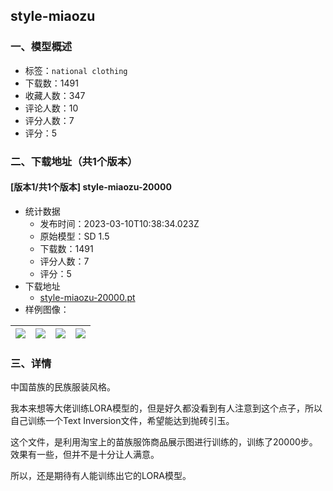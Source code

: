## style-miaozu
### 一、模型概述

- 标签：`national clothing`
- 下载数：1491
- 收藏人数：347
- 评论人数：10
- 评分人数：7
- 评分：5

### 二、下载地址（共1个版本）

#### [版本1/共1个版本] style-miaozu-20000

- 统计数据
  - 发布时间：2023-03-10T10:38:34.023Z
  - 原始模型：SD 1.5
  - 下载数：1491
  - 评分人数：7
  - 评分：5
- 下载地址
  - [style-miaozu-20000.pt](https://civitai.com/api/download/models/21031)
- 样例图像：

| <img src="https://image.civitai.com/xG1nkqKTMzGDvpLrqFT7WA/ca326ca1-c162-4bac-a8d7-af225a0c0500/width=450/222719.jpeg" /> | <img src="https://image.civitai.com/xG1nkqKTMzGDvpLrqFT7WA/7120a98b-9be0-4c28-521a-0131c739de00/width=450/223143.jpeg" /> | <img src="https://image.civitai.com/xG1nkqKTMzGDvpLrqFT7WA/fba1c2a1-f708-4a8f-3d4f-0ee6e5b7d700/width=450/222717.jpeg" /> | <img src="https://image.civitai.com/xG1nkqKTMzGDvpLrqFT7WA/25e4026c-c631-41f8-62fd-443a2afdeb00/width=450/222726.jpeg" /> |
| ---- | ---- | ---- | ---- |


### 三、详情
<p>中国苗族的民族服装风格。</p><p>我本来想等大佬训练LORA模型的，但是好久都没看到有人注意到这个点子，所以自己训练一个Text Inversion文件，希望能达到抛砖引玉。</p><p>这个文件，是利用淘宝上的苗族服饰商品展示图进行训练的，训练了20000步。效果有一些，但并不是十分让人满意。</p><p>所以，还是期待有人能训练出它的LORA模型。</p><p></p>